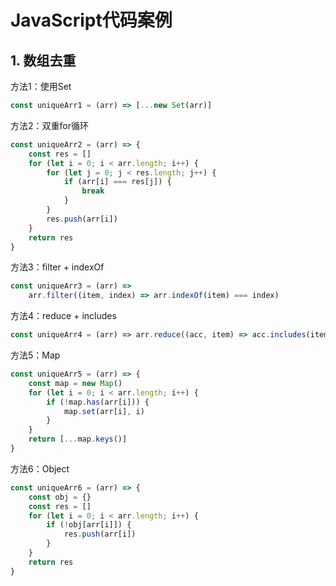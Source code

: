 # JavaScript代码案例

## 1. 数组去重
方法1：使用Set
```js
const uniqueArr1 = (arr) => [...new Set(arr)]
```
方法2：双重for循环
```js
const uniqueArr2 = (arr) => {
    const res = []
    for (let i = 0; i < arr.length; i++) {
        for (let j = 0; j < res.length; j++) {
            if (arr[i] === res[j]) {
                break
            }
        }
        res.push(arr[i])
    }
    return res
}
```
方法3：filter + indexOf
```js
const uniqueArr3 = (arr) => 
    arr.filter((item, index) => arr.indexOf(item) === index)
```

方法4：reduce + includes
```js
const uniqueArr4 = (arr) => arr.reduce((acc, item) => acc.includes(item) ? acc: [...acc, item], [])
```

方法5：Map
```js
const uniqueArr5 = (arr) => {
    const map = new Map()
    for (let i = 0; i < arr.length; i++) {
        if (!map.has(arr[i])) {
            map.set(arr[i], i)
        }
    }
    return [...map.keys()]
}
```
方法6：Object
```js
const uniqueArr6 = (arr) => {
    const obj = {}
    const res = []
    for (let i = 0; i < arr.length; i++) {
        if (!obj[arr[i]]) {
            res.push(arr[i])
        }
    }
    return res
}
```
<script setup>
const uniqueArr1 = (arr) => [...new Set(arr)]
</script>